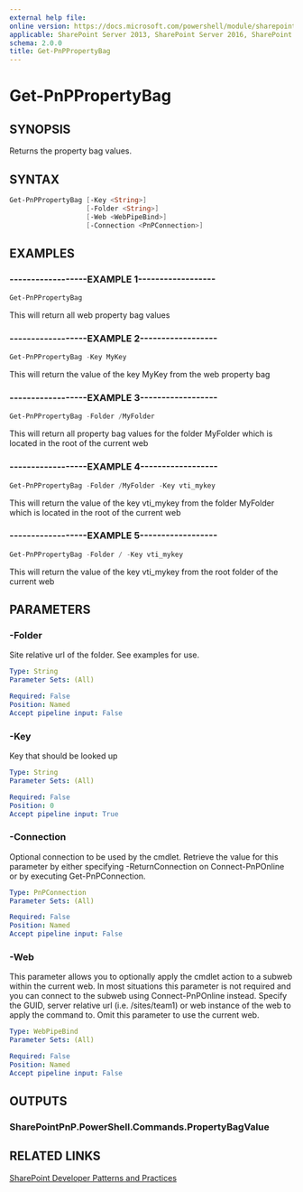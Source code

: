 ```yaml
---
external help file:
online version: https://docs.microsoft.com/powershell/module/sharepoint-pnp/get-pnppropertybag
applicable: SharePoint Server 2013, SharePoint Server 2016, SharePoint Server 2019, SharePoint Online
schema: 2.0.0
title: Get-PnPPropertyBag
---
```


# Get-PnPPropertyBag

## SYNOPSIS
Returns the property bag values.

## SYNTAX 

```powershell
Get-PnPPropertyBag [-Key <String>]
                   [-Folder <String>]
                   [-Web <WebPipeBind>]
                   [-Connection <PnPConnection>]
```

## EXAMPLES

### ------------------EXAMPLE 1------------------
```powershell
Get-PnPPropertyBag
```

This will return all web property bag values

### ------------------EXAMPLE 2------------------
```powershell
Get-PnPPropertyBag -Key MyKey
```

This will return the value of the key MyKey from the web property bag

### ------------------EXAMPLE 3------------------
```powershell
Get-PnPPropertyBag -Folder /MyFolder
```

This will return all property bag values for the folder MyFolder which is located in the root of the current web

### ------------------EXAMPLE 4------------------
```powershell
Get-PnPPropertyBag -Folder /MyFolder -Key vti_mykey
```

This will return the value of the key vti_mykey from the folder MyFolder which is located in the root of the current web

### ------------------EXAMPLE 5------------------
```powershell
Get-PnPPropertyBag -Folder / -Key vti_mykey
```

This will return the value of the key vti_mykey from the root folder of the current web

## PARAMETERS

### -Folder
Site relative url of the folder. See examples for use.

```yaml
Type: String
Parameter Sets: (All)

Required: False
Position: Named
Accept pipeline input: False
```

### -Key
Key that should be looked up

```yaml
Type: String
Parameter Sets: (All)

Required: False
Position: 0
Accept pipeline input: True
```

### -Connection
Optional connection to be used by the cmdlet. Retrieve the value for this parameter by either specifying -ReturnConnection on Connect-PnPOnline or by executing Get-PnPConnection.

```yaml
Type: PnPConnection
Parameter Sets: (All)

Required: False
Position: Named
Accept pipeline input: False
```

### -Web
This parameter allows you to optionally apply the cmdlet action to a subweb within the current web. In most situations this parameter is not required and you can connect to the subweb using Connect-PnPOnline instead. Specify the GUID, server relative url (i.e. /sites/team1) or web instance of the web to apply the command to. Omit this parameter to use the current web.

```yaml
Type: WebPipeBind
Parameter Sets: (All)

Required: False
Position: Named
Accept pipeline input: False
```

## OUTPUTS

### SharePointPnP.PowerShell.Commands.PropertyBagValue

## RELATED LINKS

[SharePoint Developer Patterns and Practices](https://aka.ms/sppnp)